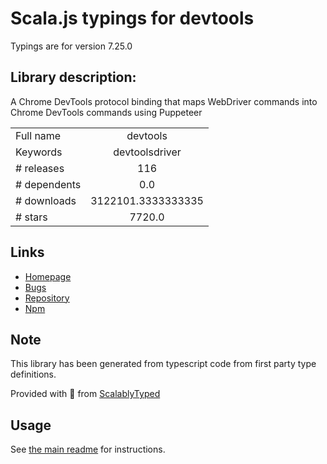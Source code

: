 
# Scala.js typings for devtools

Typings are for version 7.25.0

## Library description:
A Chrome DevTools protocol binding that maps WebDriver commands into Chrome DevTools commands using Puppeteer

|                    |                 |
| ------------------ | :-------------: |
| Full name          | devtools |
| Keywords           | devtoolsdriver |
| # releases         | 116 |
| # dependents       | 0.0 |
| # downloads        | 3122101.3333333335 |
| # stars            | 7720.0 |

## Links
- [Homepage](https://github.com/webdriverio/webdriverio/tree/main/packages/devtools)
- [Bugs](https://github.com/webdriverio/webdriverio/issues)
- [Repository](https://github.com/webdriverio/webdriverio)
- [Npm](https://www.npmjs.com/package/devtools)
    


## Note
This library has been generated from typescript code from first party type definitions.

Provided with :purple_heart: from [ScalablyTyped](https://github.com/oyvindberg/ScalablyTyped)

## Usage
See [the main readme](../../readme.md) for instructions.


